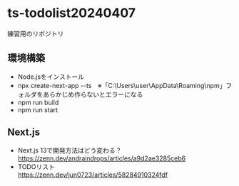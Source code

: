 # ts-todolist20240407
練習用のリポジトリ

## 環境構築
- Node.jsをインストール
- npx create-next-app --ts　※「C:\Users\user\AppData\Roaming\npm」フォルダをあらかじめ作らないとエラーになる
- npm run build
- npm run start

## Next.js
- Next.js 13で開発方法はどう変わる？<br>
https://zenn.dev/andraindrops/articles/a9d2ae3285ceb6
- TODOリスト<br>
https://zenn.dev/jun0723/articles/58284910324fdf
